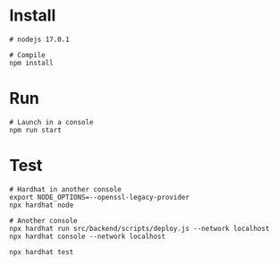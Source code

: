 # Install
```
# nodejs 17.0.1
```

```
# Compile
npm install
```
# Run
```
# Launch in a console
npm run start
```

# Test
```
# Hardhat in another console
export NODE_OPTIONS=--openssl-legacy-provider
npx hardhat node

# Another console
npx hardhat run src/backend/scripts/deploy.js --network localhost
npx hardhat console --network localhost

npx hardhat test
```

